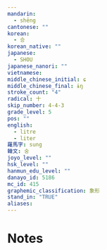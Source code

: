 ```yaml
---
mandarin:
  - shēng
cantonese: ""
korean:
  - 승
korean_native: ""
japanese:
  - SHOU
japanese_nanori: ""
vietnamese:
middle_chinese_initial: ɕ
middle_chinese_final: ɨŋ
stroke_count: "4"
radical: 十
skip_number: 4-4-3
grade_level: 5
pos: ""
english:
  - litre
  - liter
羅馬字: sung
韓文: 숭
joyo_level: ""
hsk_level: ""
hanmun_edu_level: ""
danayo_id: 5186
mc_id: 415
graphemic_classification: 象形
stand_in: "TRUE"
aliases:
---
```


# Notes
